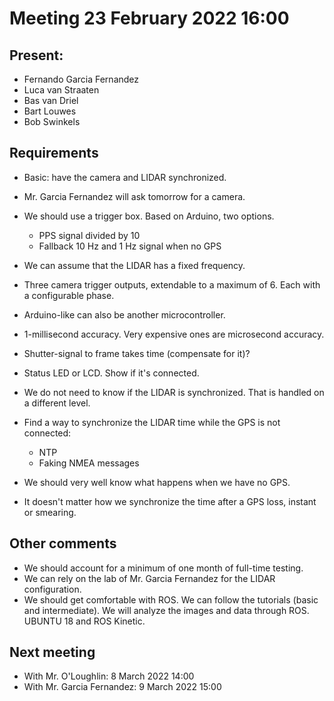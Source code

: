 # Meeting 23 February 2022 16:00

## Present:
- Fernando Garcia Fernandez
- Luca van Straaten
- Bas van Driel
- Bart Louwes
- Bob Swinkels

## Requirements
- Basic: have the camera and LIDAR synchronized.
- Mr. Garcia Fernandez will ask tomorrow for a camera.
- We should use a trigger box. Based on Arduino, two options. 
    - PPS signal divided by 10 
    - Fallback 10 Hz and 1 Hz signal when no GPS 
- We can assume that the LIDAR has a fixed frequency. 
- Three camera trigger outputs, extendable to a maximum of 6. Each with a configurable phase.
- Arduino-like can also be another microcontroller. 
- 1-millisecond accuracy. Very expensive ones are microsecond accuracy.
- Shutter-signal to frame takes time (compensate for it)?
- Status LED or LCD. Show if it's connected.
- We do not need to know if the LIDAR is synchronized. That is handled on a different level.

- Find a way to synchronize the LIDAR time while the GPS is not connected:
    - NTP
    - Faking NMEA messages

- We should very well know what happens when we have no GPS.
- It doesn't matter how we synchronize the time after a GPS loss, instant or smearing.

## Other comments
- We should account for a minimum of one month of full-time testing.
- We can rely on the lab of Mr. Garcia Fernandez for the LIDAR configuration.
- We should get comfortable with ROS. We can follow the tutorials (basic and intermediate). We will analyze the images and data through ROS. UBUNTU 18 and ROS Kinetic.

## Next meeting
- With Mr. O'Loughlin: 8 March 2022 14:00
- With Mr. Garcia Fernandez: 9 March 2022 15:00
